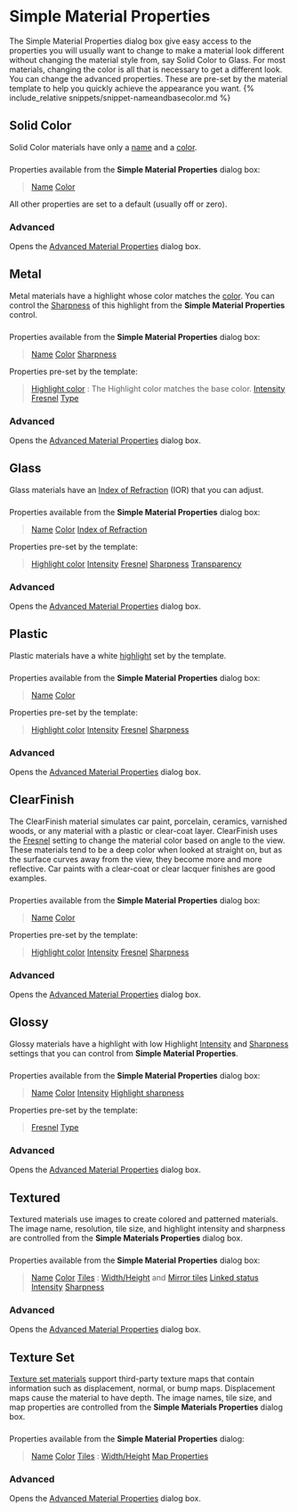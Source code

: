 ---
---


# Simple Material Properties
The Simple Material Properties dialog box give easy access to the properties you will usually want to change to make a material look different without changing the material style from, say Solid Color to Glass. For most materials, changing the color is all that is necessary to get a different look. You can change the advanced properties. These are pre-set by the material template to help you quickly achieve the appearance you want.
{% include_relative snippets/snippet-nameandbasecolor.md %}
## Solid Color
Solid Color materials have only a [name](advanced-material-properties-main.html#name) and a [color](advanced-material-properties-main.html#color).

### 
Properties available from the **Simple Material Properties** dialog box:

> [Name](advanced-material-properties-main.html#name) 
> [Color](advanced-material-properties-main.html#color) 

All other properties are set to a default (usually off or zero).

###  **Advanced** 
Opens the [Advanced Material Properties](advanced-material-properties-main.html) dialog box.

## Metal
Metal materials have a highlight whose color matches the [color](advanced-material-properties-main.html#color). You can control the [Sharpness](advanced-material-properties-main.html#sharpness) of this highlight from the **Simple Material Properties** control.

### 
Properties available from the **Simple Material Properties** dialog box:

> [Name](advanced-material-properties-main.html#name) 
> [Color](advanced-material-properties-main.html#color) 
> [Sharpness](advanced-material-properties-main.html#sharpness) 

Properties pre-set by the template:

> [Highlight color](advanced-material-properties-main.html#highlight-color) : The Highlight color matches the base color.
> [Intensity](advanced-material-properties-main.html#intensity) 
> [Fresnel](advanced-material-properties-main.html#fresnel) 
> [Type](advanced-material-properties-main.html#type) 

###  **Advanced** 
Opens the [Advanced Material Properties](advanced-material-properties-main.html) dialog box.

## Glass
Glass materials have an [Index of Refraction](advanced-material-properties-transparency.html#index-of-refraction) (IOR) that you can adjust.

### 
Properties available from the **Simple Material Properties** dialog box:

> [Name](advanced-material-properties-main.html#name) 
> [Color](advanced-material-properties-main.html#color) 
> [Index of Refraction](advanced-material-properties-transparency.html#index-of-refraction) 

Properties pre-set by the template:

> [Highlight color](advanced-material-properties-main.html#highlight-color) 
> [Intensity](advanced-material-properties-main.html#intensity) 
> [Fresnel](advanced-material-properties-main.html#fresnel) 
> [Sharpness](advanced-material-properties-main.html#sharpness) 
> [Transparency](advanced-material-properties-transparency.html) 

###  **Advanced** 
Opens the [Advanced Material Properties](advanced-material-properties-main.html) dialog box.

## Plastic
Plastic materials have a white [highlight](advanced-material-properties-main.html#highlight-color) set by the template.

### 
Properties available from the **Simple Material Properties** dialog box:

> [Name](advanced-material-properties-main.html#name) 
> [Color](advanced-material-properties-main.html#color) 

Properties pre-set by the template:

> [Highlight color](advanced-material-properties-main.html#highlight-color) 
> [Intensity](advanced-material-properties-main.html#intensity) 
> [Fresnel](advanced-material-properties-main.html#fresnel) 
> [Sharpness](advanced-material-properties-main.html#sharpness) 

###  **Advanced** 
Opens the [Advanced Material Properties](advanced-material-properties-main.html) dialog box.

## ClearFinish
The ClearFinish material simulates car paint, porcelain, ceramics, varnished woods, or any material with a plastic or clear-coat layer. ClearFinish uses the [Fresnel](advanced-material-properties-main.html#fresnel) setting to change the material color based on angle to the view. These materials tend to be a deep color when looked at straight on, but as the surface curves away from the view, they become more and more reflective. Car paints with a clear-coat or clear lacquer finishes are good examples.

### 
Properties available from the **Simple Material Properties** dialog box:

> [Name](advanced-material-properties-main.html#name) 
> [Color](advanced-material-properties-main.html#color) 

Properties pre-set by the template:

> [Highlight color](advanced-material-properties-main.html#highlight-color) 
> [Intensity](advanced-material-properties-main.html#intensity) 
> [Fresnel](advanced-material-properties-main.html#fresnel) 
> [Sharpness](advanced-material-properties-main.html#sharpness) 

###  **Advanced** 
Opens the [Advanced Material Properties](advanced-material-properties-main.html) dialog box.

## Glossy
Glossy materials have a highlight with low Highlight [Intensity](advanced-material-properties-main.html#intensity) and [Sharpness](advanced-material-properties-main.html#sharpness) settings that you can control from **Simple Material Properties**.

### 
Properties available from the **Simple Material Properties** dialog box:

> [Name](advanced-material-properties-main.html#name) 
> [Color](advanced-material-properties-main.html#color) 
> [Intensity](advanced-material-properties-main.html#intensity) 
> [Highlight sharpness](advanced-material-properties-main.html#sharpness) 

Properties pre-set by the template:

> [Fresnel](advanced-material-properties-main.html#fresnel) 
> [Type](advanced-material-properties-main.html#type) 

###  **Advanced** 
Opens the [Advanced Material Properties](advanced-material-properties-main.html) dialog box.

## Textured
Textured materials use images to create colored and patterned materials. The image name, resolution, tile size, and highlight intensity and sharpness are controlled from the **Simple Materials Properties** dialog box.

### 
Properties available from the **Simple Material Properties** dialog box:

> [Name](advanced-material-properties-main.html#name) 
> [Color](advanced-material-properties-main.html#color) 
> [Tiles](texture-properties-main.html#tiles) : [Width/Height](texture-properties-main.html#width-height) and [Mirror tiles](texture-properties-main.html#mirror-tiles) 
> [Linked status](texture-properties-main.html#linking) 
> [Intensity](advanced-material-properties-main.html#intensity) 
> [Sharpness](advanced-material-properties-main.html#sharpness) 

###  **Advanced** 
Opens the [Advanced Material Properties](advanced-material-properties-main.html) dialog box.

## Texture Set
 [Texture set materials](texture-set-materials.html) support&#160;third-party texture maps that contain information such as displacement, normal, or bump maps. Displacement maps cause the material to have depth. The image names, tile size, and map properties are controlled from the **Simple Materials Properties** dialog box.

### 
Properties available from the **Simple Material Properties** dialog:

> [Name](advanced-material-properties-main.html#name) 
> [Color](advanced-material-properties-main.html#color) 
> [Tiles](texture-properties-main.html#tiles) : [Width/Height](texture-properties-main.html#width-height) 
> [Map Properties](texture-properties-main.html) 

###  **Advanced** 
Opens the [Advanced Material Properties](advanced-material-properties-main.html) dialog box.
&#160;


